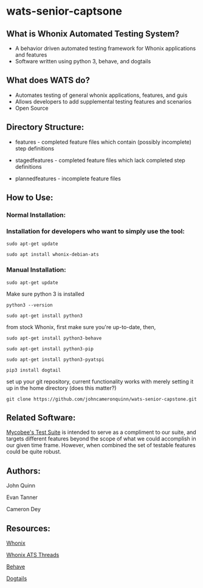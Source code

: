 # wats-senior-captsone

## What is Whonix Automated Testing System?
* A behavior driven automated testing framework for Whonix applications and features
* Software written using python 3, behave, and dogtails

## What does WATS do?
* Automates testing of general whonix applications, features, and guis
* Allows developers to add supplemental testing features and scenarios
* Open Source

## Directory Structure:

* features - completed feature files which contain (possibly incomplete) step definitions

* stagedfeatures - completed feature files which lack completed step definitions

* plannedfeatures - incomplete feature files

## How to Use:

### Normal Installation:

### Installation for developers who want to simply use the tool:

`sudo apt-get update`

`sudo apt install whonix-debian-ats`

### Manual Installation:

`sudo apt-get update`

Make sure python 3 is installed

`python3 --version`

`sudo apt-get install python3`

from stock Whonix, first make sure you're up-to-date, then,

`sudo apt-get install python3-behave`

`sudo apt-get install python3-pip`

`sudo apt-get install python3-pyatspi`

`pip3 install dogtail` 


set up your git repository, current functionality works with merely setting it up in the home directory (does this matter?)

`git clone https://github.com/johncameronquinn/wats-senior-capstone.git`

## Related Software:
[Mycobee's Test Suite](https://github.com/Mycobee/whonix_automated_test_suite) is intended to serve as a compliment to our suite, and targets different features beyond the scope of what we could accomplish in our given time frame. However, when combined the set of testable features could be quite robust. 

## Authors:

John Quinn

Evan Tanner

Cameron Dey

## Resources:
[Whonix](https://www.whonix.org)

[Whonix ATS Threads](https://www.whonix.org/wiki/Dev/Automated_Tests)

[Behave](https://behave.readthedocs.io/en/latest/)

[Dogtails](https://wiki.ubuntu.com/Testing/Automation/DogtailTutorial)


